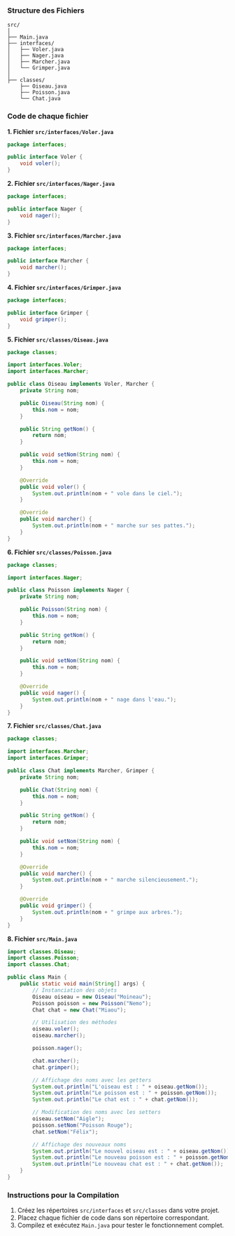 ### Structure des Fichiers
```
src/
│
├── Main.java
├── interfaces/
│   ├── Voler.java
│   ├── Nager.java
│   ├── Marcher.java
│   └── Grimper.java
│
├── classes/
    ├── Oiseau.java
    ├── Poisson.java
    └── Chat.java
```

### Code de chaque fichier

**1. Fichier `src/interfaces/Voler.java`**
```java
package interfaces;

public interface Voler {
    void voler();
}
```

**2. Fichier `src/interfaces/Nager.java`**
```java
package interfaces;

public interface Nager {
    void nager();
}
```

**3. Fichier `src/interfaces/Marcher.java`**
```java
package interfaces;

public interface Marcher {
    void marcher();
}
```

**4. Fichier `src/interfaces/Grimper.java`**
```java
package interfaces;

public interface Grimper {
    void grimper();
}
```

**5. Fichier `src/classes/Oiseau.java`**
```java
package classes;

import interfaces.Voler;
import interfaces.Marcher;

public class Oiseau implements Voler, Marcher {
    private String nom;

    public Oiseau(String nom) {
        this.nom = nom;
    }

    public String getNom() {
        return nom;
    }

    public void setNom(String nom) {
        this.nom = nom;
    }

    @Override
    public void voler() {
        System.out.println(nom + " vole dans le ciel.");
    }

    @Override
    public void marcher() {
        System.out.println(nom + " marche sur ses pattes.");
    }
}
```

**6. Fichier `src/classes/Poisson.java`**
```java
package classes;

import interfaces.Nager;

public class Poisson implements Nager {
    private String nom;

    public Poisson(String nom) {
        this.nom = nom;
    }

    public String getNom() {
        return nom;
    }

    public void setNom(String nom) {
        this.nom = nom;
    }

    @Override
    public void nager() {
        System.out.println(nom + " nage dans l'eau.");
    }
}
```

**7. Fichier `src/classes/Chat.java`**
```java
package classes;

import interfaces.Marcher;
import interfaces.Grimper;

public class Chat implements Marcher, Grimper {
    private String nom;

    public Chat(String nom) {
        this.nom = nom;
    }

    public String getNom() {
        return nom;
    }

    public void setNom(String nom) {
        this.nom = nom;
    }

    @Override
    public void marcher() {
        System.out.println(nom + " marche silencieusement.");
    }

    @Override
    public void grimper() {
        System.out.println(nom + " grimpe aux arbres.");
    }
}
```

**8. Fichier `src/Main.java`**
```java
import classes.Oiseau;
import classes.Poisson;
import classes.Chat;

public class Main {
    public static void main(String[] args) {
        // Instanciation des objets
        Oiseau oiseau = new Oiseau("Moineau");
        Poisson poisson = new Poisson("Nemo");
        Chat chat = new Chat("Miaou");

        // Utilisation des méthodes
        oiseau.voler();
        oiseau.marcher();

        poisson.nager();

        chat.marcher();
        chat.grimper();

        // Affichage des noms avec les getters
        System.out.println("L'oiseau est : " + oiseau.getNom());
        System.out.println("Le poisson est : " + poisson.getNom());
        System.out.println("Le chat est : " + chat.getNom());

        // Modification des noms avec les setters
        oiseau.setNom("Aigle");
        poisson.setNom("Poisson Rouge");
        chat.setNom("Félix");

        // Affichage des nouveaux noms
        System.out.println("Le nouvel oiseau est : " + oiseau.getNom());
        System.out.println("Le nouveau poisson est : " + poisson.getNom());
        System.out.println("Le nouveau chat est : " + chat.getNom());
    }
}
```

### Instructions pour la Compilation
1. Créez les répertoires `src/interfaces` et `src/classes` dans votre projet.
2. Placez chaque fichier de code dans son répertoire correspondant.
3. Compilez et exécutez `Main.java` pour tester le fonctionnement complet.

